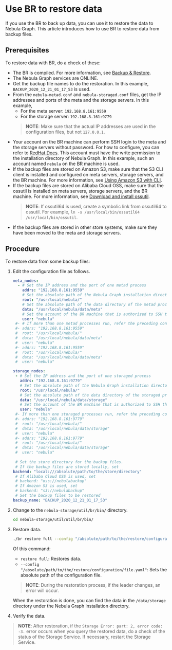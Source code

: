 # Use BR to restore data

If you use the BR to back up data, you can use it to restore the data to Nebula Graph. This article introduces how to use BR to restore data from backup files.

## Prerequisites

To restore data with BR, do a check of these:

- The BR is compiled. For more information, see [Backup & Restore](2.compile-br.md).
- The Nebula Graph services are ONLINE.
- Get the backup file names to do the restoration. In this example, `BACKUP_2020_12_21_01_17_53` is used.
- From the `nebula-metad.conf` and `nebula-storaged.conf` files, get the IP addresses and ports of the meta and the storage servers. In this example,
  - For the meta server: `192.168.8.161:9559`
  - For the storage server: `192.168.8.161:9779`
  > **NOTE**: Make sure that the actual IP addresses are used in the configuration files, but not `127.0.0.1`.
- Your account on the BR machine can perform SSH login to the meta and the storage servers without password. For how to configure, you can refer to [RedHat Docs](https://www.redhat.com/sysadmin/passwordless-ssh "Click to go to RedHat website"). This account must have the write permission to the installation directory of Nebula Graph. In this example, such an account named `nebula` on the BR machine is used.
- If the backup files are stored on Amazon S3, make sure that the S3 CLI client is installed and configured on meta servers, storage servers, and the BR machine. For more information, see [Using Amazon S3 with CLI](https://docs.amazonaws.cn/en_us/cli/latest/userguide/cli-services-s3.html "Click to go to AWS website").
- If the backup files are stored on Alibaba Cloud OSS, make sure that the ossutil is installed on meta servers, storage servers, and the BR machine. For more information, see [Download and install ossutil](https://www.alibabacloud.com/help/doc-detail/120075.htm#concept-303829 "Click to go to Alibaba Cloud website").
  > **NOTE**: If ossutil64 is used, create a symbolic link from ossutil64 to ossutil. For example, `ln -s /usr/local/bin/ossutil64 /usr/local/bin/ossutil`.
- If the backup files are stored in other store systems, make sure they have been moved to the meta and storage servers.

## Procedure

To restore data from some backup files:

1. Edit the configuration file as follows.

    ```yaml
    meta_nodes:
      - # Set the IP address and the port of one metad process
        addrs: "192.168.8.161:9559"
        # Set the absolute path of the Nebula Graph installation directory
        root: "/usr/local/nebula/"
        # Set the absolute path of the data directory of the metad process
        data: "/usr/local/nebula/data/meta"
        # Set the account of the BR machine that is authorized to SSH the meta server
        user: "nebula"
     #- # If more than one metad processes run, refer the preceding configuration to add more
     #- addrs: "192.168.8.161:9559"
     #  root: "/usr/local/nebula/"
     #  data: "/usr/local/nebula/data/meta"
     #  user: "nebula"
     #- addrs: "192.168.8.161:9559"
     #  root: "/usr/local/nebula/"
     #  data: "/usr/local/nebula/data/meta"
     #  user: "nebula"

    storage_nodes:
     - # Set the IP address and the port of one storaged process
       addrs: "192.168.8.161:9779"
       # Set the absolute path of the Nebula Graph installation directory
       root: "/usr/local/nebula/"
       # Set the absolute path of the data directory of the storaged process
       data: "/usr/local/nebula/data/storage"
       # Set the account of the BR machine that is authorized to SSH the storage server
       user: "nebula"
     #- If more than one storaged processes run, refer the preceding configuration to add more
     #- addrs: "192.168.8.161:9779"
     #  root: "/usr/local/nebula/"
     #  data: "/usr/local/nebula/data/storage"
     #  user: "nebula"
     #- addrs: "192.168.8.161:9779"
     #  root: "/usr/local/nebula/"
     #  data: "/usr/local/nebula/data/storage"
     #  user: "nebula"
     
     # Set the store directory for the backup files.
     # If the backup files are stored locally, set
    backend: "local:///absolute/path/to/the/store/directory"
     # If Alibaba Cloud OSS is used, set
     # backend: "oss://nebulabackup"
     # If Amazon S3 is used, set
     # backend: "s3://nebulabackup"
     # Set the backup files to be restored
    backup_name: "BACKUP_2020_12_21_01_17_53"
    ```

2. Change to the `nebula-storage/util/br/bin/` directory.

   ```bash
   cd nebula-storage/util/util/br/bin/
   ```

3. Restore data.

   ```bash
   ./br restore full --config "/absolute/path/to/the/restore/configuration/file.yaml`"
   ```
  
    Of this command:
  
     - `restore full`: Restores data.
     - `--config "/absolute/path/to/the/restore/configuration/file.yaml"`: Sets the absolute path of the configuration file.

    > **NOTE**: During the restoration process, if the leader changes, an error will occur.

    When the restoration is done, you can find the data in the `/data/storage` directory under the Nebula Graph installation directory.

4. Verify the data.

> **NOTE**: After restoration, if the `Storage Error: part: 2, error code: -3.` error occurs when you query the restored data, do a check of the status of the Storage Service. If necessary, restart the Storage Service.
